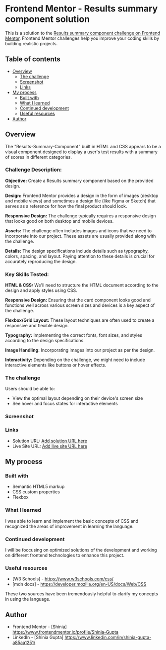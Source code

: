 # Frontend Mentor - Results summary component solution

This is a solution to the [Results summary component challenge on Frontend Mentor](https://www.frontendmentor.io/challenges/results-summary-component-CE_K6s0maV). Frontend Mentor challenges help you improve your coding skills by building realistic projects. 

## Table of contents

- [Overview](#overview)
  - [The challenge](#the-challenge)
  - [Screenshot](#screenshot)
  - [Links](#links)
- [My process](#my-process)
  - [Built with](#built-with)
  - [What I learned](#what-i-learned)
  - [Continued development](#continued-development)
  - [Useful resources](#useful-resources)
- [Author](#author)

## Overview
The "Results-Summary-Component" built in HTML and CSS appears to be a visual component designed to display a user's test results with a summary of scores in different categories.
### Challenge Description:

**Objective:** Create a Results summary component based on the provided design.

**Design:** Frontend Mentor provides a design in the form of images (desktop and mobile views) and sometimes a design file (like Figma or Sketch) that serves as a reference for how the final product should look.

**Responsive Design:** The challenge typically requires a responsive design that looks good on both desktop and mobile devices.

**Assets:** The challenge often includes images and icons that we need to incorporate into our project. These assets are usually provided along with the challenge.

**Details:** The design specifications include details such as typography, colors, spacing, and layout. Paying attention to these details is crucial for accurately reproducing the design.

### Key Skills Tested:

**HTML & CSS:** We'll need to structure the HTML document according to the design and apply styles using CSS.

**Responsive Design:** Ensuring that the card component looks good and functions well across various screen sizes and devices is a key aspect of the challenge.

**Flexbox/Grid Layout:** These layout techniques are often used to create a responsive and flexible design.

**Typography:** Implementing the correct fonts, font sizes, and styles according to the design specifications.

**Image Handling:** Incorporating images into our project as per the design.

**Interactivity:** Depending on the challenge, we might need to include interactive elements like buttons or hover effects.

### The challenge

Users should be able to:

- View the optimal layout depending on their device's screen size
- See hover and focus states for interactive elements

### Screenshot


### Links

- Solution URL: [Add solution URL here](https://your-solution-url.com)
- Live Site URL: [Add live site URL here](https://your-live-site-url.com)

## My process

### Built with

- Semantic HTML5 markup
- CSS custom properties
- Flexbox


### What I learned

I was able to learn and implement the basic concepts of CSS and recognized the areas of improvement in learning the language.

### Continued development
I will be foccusing on optimized solutions of the development and working on different frontend technologies to enhance this project.

### Useful resources

- [W3 Schools] - https://www.w3schools.com/css/
- [mdn docs] - https://developer.mozilla.org/en-US/docs/Web/CSS

These two sources have been tremendously helpful to clarify my concepts in using the language.

## Author

- Frontend Mentor - [Shinia] https://www.frontendmentor.io/profile/Shinia-Gupta
- LinkedIn - [Shinia Gupta] https://www.linkedin.com/in/shinia-gupta-a85aa1251/

